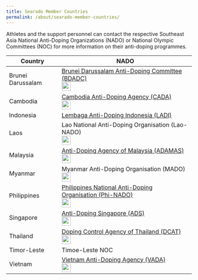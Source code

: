 ```yaml
---
title: Searado Member Countries
permalink: /about/searado-member-countries/
---
```

Athletes and the support personnel can contact the respective Southeast Asia National Anti-Doping Organizations (NADO) or National Olympic Committees (NOC) for more information on their anti-doping programmes.

| Country  | NADO |
| --- | --- |
| Brunei Darussalam  | [Brunei Darussalam Anti-Doping Committee (BDADC)](http://www.kkbs.gov.bn/BDADC/Introduction.aspx)<br>[<img src="https://i.ibb.co/vjKKsp5/facebook.png" height="24">](https://www.facebook.com/BruneiDarussalamAntiDopingCommittee?ref=stream&hc_location=timeline)  |
| Cambodia  | [Cambodia Anti-Doping Agency (CADA)](http://cada.gov.kh)<br>[<img src="https://i.ibb.co/vjKKsp5/facebook.png" height="24">](https://www.facebook.com/Cambodia-Anti-Doping-Agency-444252702444567/)  |
| Indonesia  | [Lembaga Anti-Doping Indonesia (LADI)](https://antidoping.id/)  |
| Laos  | Lao National Anti-Doping Organisation  (Lao-NADO)<br>[<img src="https://i.ibb.co/vjKKsp5/facebook.png" height="24">](https://www.facebook.com/LAO-NADO-105420464306279)  |
| Malaysia  | [Anti-Doping Agency of Malaysia (ADAMAS)](http://www.adamas.gov.my/en/)<br>[<img src="https://i.ibb.co/vjKKsp5/facebook.png" height="24">](https://www.facebook.com/adamas.my)  |
| Myanmar  | Myanmar Anti-Doping Organisation (MADO)<br>[<img src="https://i.ibb.co/vjKKsp5/facebook.png" height="24">](https://www.facebook.com/MADO-Myanmar-Anti-Doping-Organization-1927126144282271/)  |
| Philippines  | [Philippines National Anti-Doping Organisation (Phi-NADO)](https://phinado.psc.gov.ph)<br>[<img src="https://i.ibb.co/vjKKsp5/facebook.png" height="24">](https://www.facebook.com/phi.nado.35/about?lst=100000482975609%3A100039167085997%3A1563242199)  |
| Singapore  | [Anti-Doping Singapore (ADS)](https://www.sportsingapore.gov.sg/athletes-coaches/anti-doping-singapore)<br>[<img src="https://i.ibb.co/vjKKsp5/facebook.png" height="24">](https://www.facebook.com/antidopingsingapore/)  |
| Thailand  | [Doping Control Agency of Thailand (DCAT)](http://www.dcat.in.th/EN/Home/HOME/Index/0?AspxAutoDetectCookieSupport=1)<br>[<img src="https://i.ibb.co/vjKKsp5/facebook.png" height="24">](https://www.facebook.com/DCAT-Doping-Control-Agency-of-Thailand-352557894841553/)  |
| Timor-Leste  | Timoe-Leste NOC  |
| Vietnam  | [Vietnam Anti-Doping Agency (VADA)](http://www.vada.org.vn/)<br>[<img src="https://i.ibb.co/vjKKsp5/facebook.png" height="24">](https://www.facebook.com/vada.org.vn)  |
